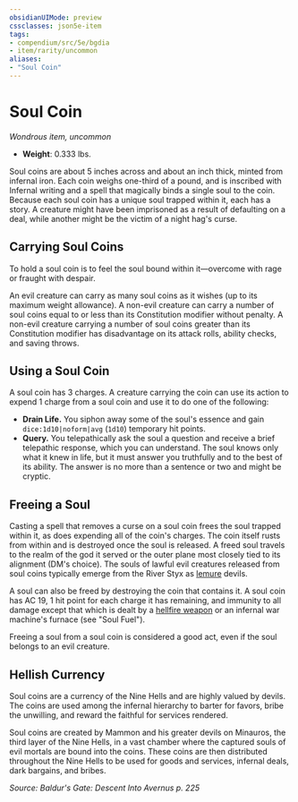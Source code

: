 ```yaml
---
obsidianUIMode: preview
cssclasses: json5e-item
tags:
- compendium/src/5e/bgdia
- item/rarity/uncommon
aliases: 
- "Soul Coin"
---
```

# Soul Coin
*Wondrous item, uncommon*  

- **Weight**: 0.333 lbs.

Soul coins are about 5 inches across and about an inch thick, minted from infernal iron. Each coin weighs one-third of a pound, and is inscribed with Infernal writing and a spell that magically binds a single soul to the coin. Because each soul coin has a unique soul trapped within it, each has a story. A creature might have been imprisoned as a result of defaulting on a deal, while another might be the victim of a night hag's curse.

## Carrying Soul Coins

To hold a soul coin is to feel the soul bound within it—overcome with rage or fraught with despair.

An evil creature can carry as many soul coins as it wishes (up to its maximum weight allowance). A non-evil creature can carry a number of soul coins equal to or less than its Constitution modifier without penalty. A non-evil creature carrying a number of soul coins greater than its Constitution modifier has disadvantage on its attack rolls, ability checks, and saving throws.

## Using a Soul Coin

A soul coin has 3 charges. A creature carrying the coin can use its action to expend 1 charge from a soul coin and use it to do one of the following:

- **Drain Life.** You siphon away some of the soul's essence and gain `dice:1d10|noform|avg` (`1d10`) temporary hit points.  
- **Query.** You telepathically ask the soul a question and receive a brief telepathic response, which you can understand. The soul knows only what it knew in life, but it must answer you truthfully and to the best of its ability. The answer is no more than a sentence or two and might be cryptic.  

## Freeing a Soul

Casting a spell that removes a curse on a soul coin frees the soul trapped within it, as does expending all of the coin's charges. The coin itself rusts from within and is destroyed once the soul is released. A freed soul travels to the realm of the god it served or the outer plane most closely tied to its alignment (DM's choice). The souls of lawful evil creatures released from soul coins typically emerge from the River Styx as [lemure](2-Mechanics/CLI/bestiary/fiend/lemure.md) devils.

A soul can also be freed by destroying the coin that contains it. A soul coin has AC 19, 1 hit point for each charge it has remaining, and immunity to all damage except that which is dealt by a [hellfire weapon](2-Mechanics/CLI/items/hellfire-weapon-bgdia.md) or an infernal war machine's furnace (see "Soul Fuel").

Freeing a soul from a soul coin is considered a good act, even if the soul belongs to an evil creature.

## Hellish Currency

Soul coins are a currency of the Nine Hells and are highly valued by devils. The coins are used among the infernal hierarchy to barter for favors, bribe the unwilling, and reward the faithful for services rendered.

Soul coins are created by Mammon and his greater devils on Minauros, the third layer of the Nine Hells, in a vast chamber where the captured souls of evil mortals are bound into the coins. These coins are then distributed throughout the Nine Hells to be used for goods and services, infernal deals, dark bargains, and bribes.

*Source: Baldur's Gate: Descent Into Avernus p. 225*